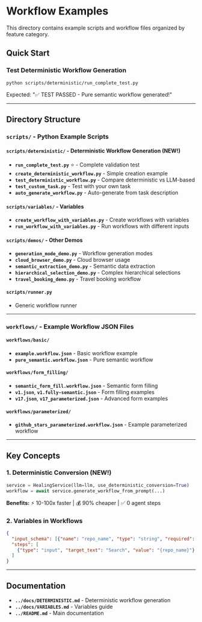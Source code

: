 # Workflow Examples

This directory contains example scripts and workflow files organized by feature category.

## Quick Start

### Test Deterministic Workflow Generation
```bash
python scripts/deterministic/run_complete_test.py
```
Expected: "✅ TEST PASSED - Pure semantic workflow generated!"

---

## Directory Structure

### `scripts/` - Python Example Scripts

#### `scripts/deterministic/` - Deterministic Workflow Generation (NEW!)
- **`run_complete_test.py`** ⭐ - Complete validation test
- **`create_deterministic_workflow.py`** - Simple creation example
- **`test_deterministic_workflow.py`** - Compare deterministic vs LLM-based
- **`test_custom_task.py`** - Test with your own task
- **`auto_generate_workflow.py`** - Auto-generate from task description

#### `scripts/variables/` - Variables
- **`create_workflow_with_variables.py`** - Create workflows with variables
- **`run_workflow_with_variables.py`** - Run workflows with different inputs

#### `scripts/demos/` - Other Demos
- **`generation_mode_demo.py`** - Workflow generation modes
- **`cloud_browser_demo.py`** - Cloud browser usage
- **`semantic_extraction_demo.py`** - Semantic data extraction
- **`hierarchical_selection_demo.py`** - Complex hierarchical selections
- **`travel_booking_demo.py`** - Travel booking workflow

#### `scripts/runner.py`
- Generic workflow runner

---

### `workflows/` - Example Workflow JSON Files

#### `workflows/basic/`
- **`example.workflow.json`** - Basic workflow example
- **`pure_semantic.workflow.json`** - Pure semantic workflow

#### `workflows/form_filling/`
- **`semantic_form_fill.workflow.json`** - Semantic form filling
- **`v1.json`**, **`v1.fully-semantic.json`** - Form filling examples
- **`v17.json`**, **`v17_parameterized.json`** - Advanced form examples

#### `workflows/parameterized/`
- **`github_stars_parameterized.workflow.json`** - Example parameterized workflow

---

## Key Concepts

### 1. Deterministic Conversion (NEW!)
```python
service = HealingService(llm=llm, use_deterministic_conversion=True)
workflow = await service.generate_workflow_from_prompt(...)
```

**Benefits:** ⚡ 10-100x faster | 💰 90% cheaper | ✅ 0 agent steps

### 2. Variables in Workflows
```json
{
  "input_schema": [{"name": "repo_name", "type": "string", "required": true}],
  "steps": [
    {"type": "input", "target_text": "Search", "value": "{repo_name}"}
  ]
}
```

---

## Documentation
- **`../docs/DETERMINISTIC.md`** - Deterministic workflow generation
- **`../docs/VARIABLES.md`** - Variables guide
- **`../README.md`** - Main documentation
